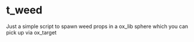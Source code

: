 # t_weed
 Just a simple script to spawn weed props in a ox_lib sphere which you can pick up via ox_target
